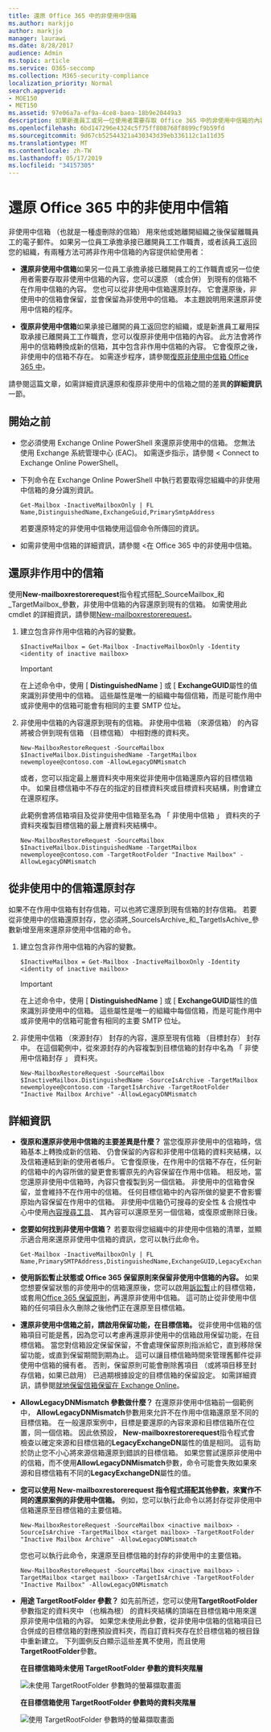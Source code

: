 ```yaml
---
title: 還原 Office 365 中的非使用中信箱
ms.author: markjjo
author: markjjo
manager: laurawi
ms.date: 8/28/2017
audience: Admin
ms.topic: article
ms.service: O365-seccomp
ms.collection: M365-security-compliance
localization_priority: Normal
search.appverid:
- MOE150
- MET150
ms.assetid: 97e06a7a-ef9a-4ce8-baea-18b9e20449a3
description: 如果新進員工或另一位使用者需要存取 Office 365 中的非使用中信箱的內容，您可以還原 （或合併） 到現有的信箱不在作用中信箱的內容。
ms.openlocfilehash: 6bd147296e4324c5f75ff808768f8899cf9b59fd
ms.sourcegitcommit: 9d67cb52544321a430343d39eb336112c1a11d35
ms.translationtype: MT
ms.contentlocale: zh-TW
ms.lasthandoff: 05/17/2019
ms.locfileid: "34157305"
---
```

# <a name="restore-an-inactive-mailbox-in-office-365"></a>還原 Office 365 中的非使用中信箱

非使用中信箱 （也就是一種虛刪除的信箱） 用來他或她離開組織之後保留離職員工的電子郵件。 如果另一位員工承擔承接已離開員工工作職責，或者該員工返回您的組織，有兩種方法可將非作用中信箱的內容提供給使用者： 
  
- **還原非使用中信箱**如果另一位員工承擔承接已離開員工的工作職責或另一位使用者需要存取非使用中信箱的內容，您可以還原 （或合併） 到現有的信箱不在作用中信箱的內容。 您也可以從非使用中信箱還原封存。 它會還原後，非使用中的信箱會保留，並會保留為非使用中的信箱。 本主題說明用來還原非使用中信箱的程序。 
    
- **復原非使用中信箱**如果承接已離開的員工返回您的組織，或是新進員工雇用採取承接已離開員工工作職責，您可以復原非使用中信箱的內容。 此方法會將作用中的信箱轉換成新的信箱，其中包含非作用中信箱的內容。 它會復原之後，非使用中的信箱不存在。 如需逐步程序，請參閱[復原非使用中信箱 Office 365 中](recover-an-inactive-mailbox.md)。
    
請參閱這篇文章，如需詳細資訊還原和復原非使用中的信箱之間的差異**的詳細資訊**一節。 
  
## <a name="before-you-begin"></a>開始之前

- 您必須使用 Exchange Online PowerShell 來還原非使用中的信箱。 您無法使用 Exchange 系統管理中心 (EAC)。 如需逐步指示，請參閱 < <b0>Connect to Exchange Online PowerShell</b0>。
    
- 下列命令在 Exchange Online PowerShell 中執行若要取得您組織中的非使用中信箱的身分識別資訊。 
    
    ```
    Get-Mailbox -InactiveMailboxOnly | FL Name,DistinguishedName,ExchangeGuid,PrimarySmtpAddress
    ```

     若要還原特定的非使用中信箱使用這個命令所傳回的資訊。
    
- 如需非使用中信箱的詳細資訊，請參閱 <<c0>在 Office 365 中的非使用中信箱。
    
## <a name="restore-an-inactive-mailbox"></a>還原非作用中的信箱

使用**New-mailboxrestorerequest**指令程式搭配_SourceMailbox_和_TargetMailbox_參數，非使用中信箱的內容還原到現有的信箱。 如需使用此 cmdlet 的詳細資訊，請參閱[New-mailboxrestorerequest](https://go.microsoft.com/fwlink/?linkid=856298)。
  
1. 建立包含非作用中信箱的內容的變數。 
    
    ```
    $InactiveMailbox = Get-Mailbox -InactiveMailboxOnly -Identity <identity of inactive mailbox>
    ```

    > [!IMPORTANT]
    > 在上述命令中，使用 [ **DistinguishedName** ] 或 [ **ExchangeGUID**屬性的值來識別非使用中的信箱。 這些屬性是唯一的組織中每個信箱，而是可能作用中或非使用中的信箱可能會有相同的主要 SMTP 位址。 
  
2. 非使用中信箱的內容還原到現有的信箱。 非使用中信箱 （來源信箱） 的內容將被合併到現有信箱 （目標信箱） 中相對應的資料夾。
    
    ```
    New-MailboxRestoreRequest -SourceMailbox $InactiveMailbox.DistinguishedName -TargetMailbox newemployee@contoso.com -AllowLegacyDNMismatch
    ```
   
   或者，您可以指定最上層資料夾中用來從非使用中信箱還原內容的目標信箱中。 如果目標信箱中不存在的指定的目標資料夾或目標資料夾結構，則會建立在還原程序。 
    
    此範例會將信箱項目及從非使用中信箱至名為 「 非使用中信箱 」 資料夾的子資料夾複製目標信箱的最上層資料夾結構中。
    
   ```
   New-MailboxRestoreRequest -SourceMailbox $InactiveMailbox.DistinguishedName -TargetMailbox newemployee@contoso.com -TargetRootFolder "Inactive Mailbox" -AllowLegacyDNMismatch
   ```
  
## <a name="restore-the-archive-from-an-inactive-mailbox"></a>從非使用中的信箱還原封存

如果不在作用中信箱有封存信箱，可以也將它還原到現有信箱的封存信箱。 若要從非使用中的信箱還原封存，您必須將_SourceIsArchive_和_TargetIsAchive_參數新增至用來還原非使用中信箱的命令。 
  
1. 建立包含非作用中信箱的內容的變數。 
    
    ```
    $InactiveMailbox = Get-Mailbox -InactiveMailboxOnly -Identity <identity of inactive mailbox>
    ```

    > [!IMPORTANT]
    > 在上述命令中，使用 [ **DistinguishedName** ] 或 [ **ExchangeGUID**屬性的值來識別非使用中的信箱。 這些屬性是唯一的組織中每個信箱，而是可能作用中或非使用中的信箱可能會有相同的主要 SMTP 位址。 
  
2. 非使用中信箱 （來源封存） 封存的內容，還原至現有信箱 （目標封存） 封存中。 在這個範例中，從來源封存的內容複製到目標信箱的封存中名為 「 非使用中信箱封存 」 資料夾。

    ```
    New-MailboxRestoreRequest -SourceMailbox $InactiveMailbox.DistinguishedName -SourceIsArchive -TargetMailbox newemployee@contoso.com -TargetIsArchive -TargetRootFolder "Inactive Mailbox Archive" -AllowLegacyDNMismatch
    ```

  
## <a name="more-information"></a>詳細資訊

- **復原和還原非使用中信箱的主要差異是什麼？** 當您復原非使用中的信箱時，信箱基本上轉換成新的信箱、 仍會保留的內容和非使用中信箱的資料夾結構，以及信箱連結到新的使用者帳戶。 它會復原後，在作用中的信箱不存在，任何新的信箱中的內容所做的變更會影響原先的內容保留在作用中信箱。 相反地，當您還原非使用中信箱時，內容只會複製到另一個信箱。 非使用中的信箱會保留，並會維持不在作用中的信箱。 任何目標信箱中的內容所做的變更不會影響原始內容保留在作用中的信箱。 非使用中信箱仍可搜尋的安全性 & 合規性中心中使用[內容搜尋工具](run-a-content-search-in-the-security-and-compliance-center.md)、 其內容可以還原至另一個信箱，或復原或刪除日後。 
    
- **您要如何找到非使用中信箱？** 若要取得您組織中的非使用中信箱的清單，並顯示適合用來還原非使用中信箱的資訊，您可以執行此命令。 

  ```
  Get-Mailbox -InactiveMailboxOnly | FL Name,PrimarySMTPAddress,DistinguishedName,ExchangeGUID,LegacyExchangeDN,ArchiveStatus
  ```

- **使用訴訟暫止狀態或 Office 365 保留原則來保留非使用中信箱的內容。** 如果您想要保留狀態的非使用中的信箱還原後，您可以啟用[訴訟暫](https://go.microsoft.com/fwlink/?linkid=856286)止的目標信箱，或套用[Office 365 保留原則](retention-policies.md)，再還原非使用中信箱。 這可防止從非使用中信箱的任何項目永久刪除之後他們正在還原至目標信箱。 
    
- **還原非使用中信箱之前，請啟用保留功能，在目標信箱。** 從非使用中信箱的信箱項目可能是舊，因為您可以考慮再還原非使用中的信箱啟用保留功能，在目標信箱。 當您對信箱設定保留保留，不會處理保留原則指派給它，直到移除保留功能，或直到保留期間到期為止。 這可以讓目標信箱時間來管理舊郵件從非使用中信箱的擁有者。 否則，保留原則可能會刪除舊項目 （或將項目移至封存信箱，如果已啟用） 已過期根據設定的目標信箱的保留設定。 如需詳細資訊，請參閱[就地保留信箱保留在 Exchange Online](https://go.microsoft.com/fwlink/?linkid=856300)。
    
- **AllowLegacyDNMismatch 參數做什麼？** 在還原非使用中信箱前一個範例中， **AllowLegacyDNMismatch**參數用來允許不在作用中信箱還原至不同的目標信箱。 在一般還原案例中，目標是要還原的內容來源和目標信箱所在位置，同一個信箱。 因此依預設， **New-mailboxrestorerequest**指令程式會檢查以確定來源和目標信箱的**LegacyExchangeDN**屬性的值是相同。 這有助於防止您不小心將來源信箱還原到錯誤的目標信箱。 如果您嘗試還原非使用中的信箱，而不使用**AllowLegacyDNMismatch**參數，命令可能會失敗如果來源和目標信箱有不同的**LegacyExchangeDN**屬性的值。 
    
- **您可以使用 New-mailboxrestorerequest 指令程式搭配其他參數，來實作不同的還原案例的非使用中信箱。** 例如，您可以執行此命令以將封存從非使用中信箱還原至目標信箱的主要信箱。 
    
  ```
  New-MailboxRestoreRequest -SourceMailbox <inactive mailbox> -SourceIsArchive -TargetMailbox <target mailbox> -TargetRootFolder "Inactive Mailbox Archive" -AllowLegacyDNMismatch
  ```

  您也可以執行此命令，來還原至目標信箱的封存的非使用中的主要信箱。

  ```
  New-MailboxRestoreRequest -SourceMailbox <inactive mailbox> -TargetMailbox <target mailbox> -TargetIsArchive -TargetRootFolder "Inactive Mailbox" -AllowLegacyDNMismatch
  ```

- **用途 TargetRootFolder 參數？** 如先前所述，您可以使用**TargetRootFolder**參數指定的資料夾中 （也稱為根） 的資料夾結構的頂端在目標信箱中用來還原非使用中信箱的內容。 如果您未使用此參數，從非使用中信箱的信箱項目已合併成的目標信箱的對應預設資料夾，而自訂資料夾存在於目標信箱的根目錄中重新建立。 下列圖例反白顯示這些差異不使用，而且使用**TargetRootFolder**參數。 
    
    **在目標信箱時未使用 TargetRootFolder 參數的資料夾階層**
    
    ![未使用 TargetRootFolder 參數時的螢幕擷取畫面](media/76a759af-f483-4d1c-8cc7-243435b5562e.png)
  
    **在目標信箱使用 TargetRootFolder 參數時的資料夾階層**
    
    ![使用 TargetRootFolder 參數時的螢幕擷取畫面](media/300da592-7323-48db-b8a4-07012259d113.png)

  

